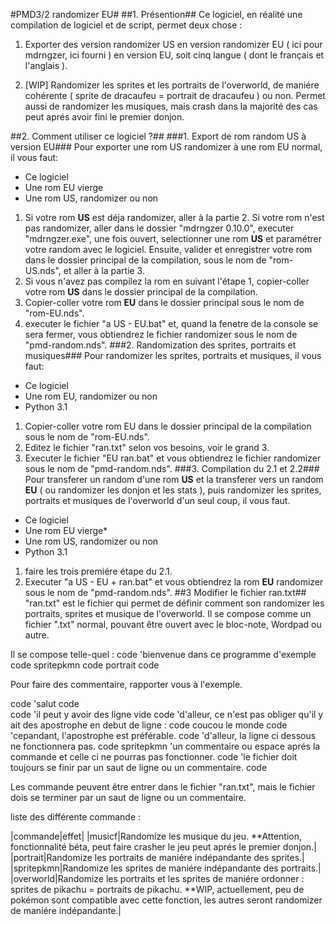 #PMD3/2 randomizer EU#
##1. Présention##
Ce logiciel, en réalité une compilation de logiciel et de script, permet deux chose :

1. Exporter des version randomizer US en version randomizer EU ( ici pour mdrngzer, ici fourni ) en version EU, soit cinq langue ( dont le français et l'anglais ).

2. [WIP] Randomizer les sprites et les portraits de l'overworld, de maniére cohérente ( sprite de dracaufeu = portrait de dracaufeu ) ou non. Permet aussi de randomizer les musiques, mais crash dans la majorité des cas peut aprés avoir fini le premier donjon.

##2. Comment utiliser ce logiciel ?##
###1. Export de rom random US à version EU###
Pour exporter une rom US randomizer à une rom EU normal, il vous faut:
* Ce logiciel
* Une rom EU vierge
* Une rom US, randomizer ou non

1. Si votre rom **US** est déja randomizer, aller à la partie 2. Si votre rom n'est pas randomizer, aller dans le dossier "mdrngzer 0.10.0", executer "mdrngzer.exe", une fois ouvert, selectionner une rom **US** et paramétrer votre random avec le logiciel. Ensuite, valider et enregistrer votre rom dans le dossier principal de la compilation, sous le nom de "rom-US.nds", et aller à la partie 3.
2. Si vous n'avez pas compilez la rom en suivant l'étape 1, copier-coller votre rom **US** dans le dossier principal de la compilation. 
3. Copier-coller votre rom **EU** dans le dossier principal sous le nom de "rom-EU.nds".
4. executer le fichier "a US - EU.bat" et, quand la fenetre de la console se sera fermer, vous obtiendrez le fichier randomizer sous le nom de "pmd-random.nds".
###2. Randomization des sprites, portraits et musiques###
Pour randomizer les sprites, portraits et musiques, il vous faut:
* Ce logiciel
* Une rom EU, randomizer ou non
* Python 3.1

1. Copier-coller votre rom EU dans le dossier principal de la compilation sous le nom de "rom-EU.nds".
2. Editez le fichier "ran.txt" selon vos besoins, voir le grand 3.
3. Executer le fichier "EU ran.bat" et vous obtiendrez le fichier randomizer sous le nom de "pmd-random.nds".
###3. Compilation du 2.1 et 2.2###
Pour transferer un random d'une rom **US** et la transferer vers un random **EU** ( ou randomizer les donjon et les stats ), puis randomizer les sprites, portraits et musiques de l'overworld d'un seul coup, il vous faut.
* Ce logiciel
* Une rom EU vierge*
* Une rom US, randomizer ou non
* Python 3.1

1. faire les trois premiére étape du 2.1.
2. Executer "a US - EU + ran.bat" et vous obtiendrez la rom **EU** randomizer sous le nom de "pmd-random.nds".
##3 Modifier le fichier ran.txt##
"ran.txt" est le fichier qui permet de définir comment son randomizer les portraits, sprites et musique de l'overworld.
Il se compose comme un fichier ".txt" normal, pouvant être ouvert avec le bloc-note, Wordpad ou autre.

Il se compose telle-quel :
code	'bienvenue dans ce programme d'exemple
code	spritepkmn
code	portrait
code	

Pour faire des commentaire, rapporter vous à l'exemple.

code	'salut
code	
code	'il peut y avoir des ligne vide
code	'd'alleur, ce n'est pas obliger qu'il y ait des apostrophe en debut de ligne :
code coucou le monde
code 'cepandant, l'apostrophe est préférable.
code 'd'alleur, la ligne ci dessous ne fonctionnera pas.
code spritepkmn 'un commentaire ou espace aprés la commande et celle ci ne pourras pas fonctionner.
code 'le fichier doit toujours se finir par un saut de ligne ou un commentaire.
code	

Les commande peuvent être entrer dans le fichier "ran.txt", mais le fichier dois se terminer par un saut de ligne ou un commentaire.

liste des différente commande :

|commande|effet|
|musicf|Randomize les musique du jeu. **Attention, fonctionnalité béta, peut faire crasher le jeu peut aprés le premier donjon.|
|portrait|Randomize les portraits de maniére indépandante des sprites.|
|spritepkmn|Randomize les sprites de maniére indépandante des portraits.|
|overworld|Randomize les portraits et les sprites de maniére ordonner : sprites de pikachu = portraits de pikachu. **WIP, actuellement, peu de pokémon sont compatible avec cette fonction, les autres seront randomizer de maniére indépandante.|
